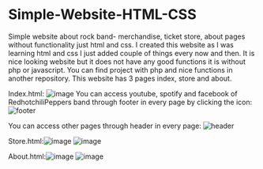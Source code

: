# Simple-Website-HTML-CSS
Simple website about rock band- merchandise, ticket store, about pages without functionality just html and css. 
I created this website as I was learning html and css I just added couple of things every now and then. It is nice looking website but it does not have any good functions
it is without php or javascript. You can find project with php and nice functions in another repository. This website has 3 pages index, store and about.


Index.html:
![image](https://user-images.githubusercontent.com/92724870/172604826-8a09e2c6-b819-42d0-83a1-d6d4c821f3bc.png)
You can access youtube, spotify and facebook of RedhotchiliPeppers band through footer in every page by clicking the icon:
![footer](https://user-images.githubusercontent.com/92724870/172607019-03d133b8-5f27-4c77-8578-8259c32e869a.png)

You can access other pages through header in every page:
![header](https://user-images.githubusercontent.com/92724870/172607185-326752b5-53a6-403a-ae70-a23c14466926.png)


Store.html:![image](https://user-images.githubusercontent.com/92724870/172606076-e60acc82-1efa-45a9-bc06-48416786614b.png)
![image](https://user-images.githubusercontent.com/92724870/172606456-272f9be4-5839-4088-85bf-171063ffd5d8.png)

About.html:![image](https://user-images.githubusercontent.com/92724870/172606556-2d87be08-5324-48e4-9c1d-01a690037ee8.png)
![image](https://user-images.githubusercontent.com/92724870/172606601-38071bc6-fc4a-476d-bac2-3736fe0e5a6a.png)



